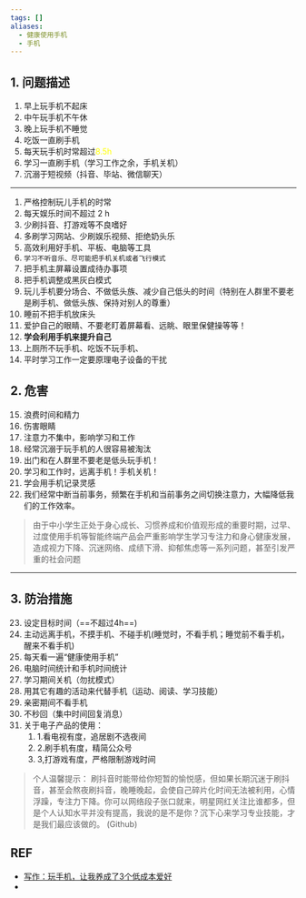 ```yaml
---
tags: []
aliases:
  - 健康使用手机
  - 手机
---
```

## 1. 问题描述
1. 早上玩手机不起床
2. 中午玩手机不午休
3. 晚上玩手机不睡觉
4. 吃饭一直刷手机
5. 每天玩手机时常超过<font color="#ffff00">8.5h</font>
6. 学习一直刷手机（学习工作之余，手机关机）
7. 沉溺于短视频（抖音、毕站、微信聊天）
----
1. 严格控制玩儿手机的时常
2. 每天娱乐时间不超过 2 h
3. 少刷抖音、打游戏等不良嗜好
4. 多刷学习网站、少刷娱乐视频、拒绝奶头乐
5. 高效利用好手机、平板、电脑等工具
6. `学习不听音乐、尽可能把手机关机或者飞行模式`
7. 把手机主屏幕设置成待办事项
8. 把手机调整成黑灰白模式
9. 玩儿手机要分场合、不做低头族、减少自己低头的时间（特别在人群里不要老是刷手机、做低头族、保持对别人的尊重）
10. 睡前不把手机放床头
11. 爱护自己的眼睛、不要老盯着屏幕看、远眺、眼里保健操等等！
12. **学会利用手机来提升自己**
13. 上厕所不玩手机、吃饭不玩手机、
14. 平时学习工作一定要原理电子设备的干扰
## 2. 危害
15. 浪费时间和精力
16. 伤害眼睛
17. 注意力不集中，影响学习和工作
18. 经常沉溺于玩手机的人很容易被淘汰
19. 出门和在人群里不要老是低头玩手机！
20. 学习和工作时，远离手机！手机关机！
21. 学会用手机记录灵感
22. 我们经常中断当前事务，频繁在手机和当前事务之间切换注意力，大幅降低我们的工作效率。
> 由于中小学生正处于身心成长、习惯养成和价值观形成的重要时期，过早、过度使用手机等智能终端产品会严重影响学生学习专注力和身心健康发展，造成视力下降、沉迷网络、成绩下滑、抑郁焦虑等一系列问题，甚至引发严重的社会问题


***

## 3. 防治措施
23. 设定目标时间（==不超过4h==)
24. 主动远离手机，不摸手机、不碰手机(睡觉时，不看手机；睡觉前不看手机，醒来不看手机)
25. 每天看一遍“健康使用手机”
26. 电脑时间统计和手机时间统计
27. 学习期间关机（勿扰模式）
28. 用其它有趣的活动来代替手机（运动、阅读、学习技能）
29. 亲密期间不看手机
30. 不秒回（集中时间回复消息）
31. 关于电子产品的使用：
	1. 1.看电视有度，追居剧不选夜间 
	2. 2.刷手机有度，精简公众号
	3. 3,打游戏有度，严格限制游戏时间


>个人温馨提示： 刷抖音时能带给你短暂的愉悦感，但如果长期沉迷于刷抖音，甚至会熬夜刷抖音，晚睡晚起，会使自己碎片化时间无法被利用，心情浮躁，专注力下降。你可以网络段子张口就来，明星网红关注比谁都多，但是个人认知水平并没有提高，我说的是不是你？沉下心来学习专业技能，才是我们最应该做的。 (Github)

## REF
-  [写作：玩手机，让我养成了3个低成本爱好](https://mp.weixin.qq.com/s/gOT28u5OF1SxnOLllmAcEw)
- 
